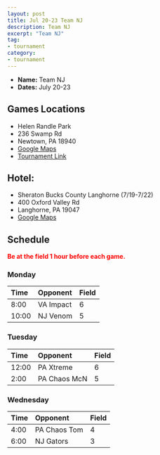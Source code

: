 ```yaml
---
layout: post
title: Jul 20-23 Team NJ
description: Team NJ
excerpt: "Team NJ"
tag:
- tournament
category:
- tournament
---
```

* **Name:** Team NJ
* **Dates:** July 20-23

## Games Locations
* Helen Randle Park
* 236 Swamp Rd
* Newtown, PA 18940
* [Google Maps](https://goo.gl/maps/aMFaibGYmezfACwd8)
* [Tournament Link](http://teamnjsoftball.com/summer-classic/)

## Hotel:
* Sheraton Bucks County Langhorne (7/19-7/22)
* 400 Oxford Valley Rd
* Langhorne, PA 19047
* [Google Maps](https://goo.gl/maps/hmy6XfNTHLqnECxT9)
  
## Schedule
**<span style="color:red">Be at the field 1 hour before each game.</span>**

### Monday

| Time     | Opponent       | Field |
|:---      |:---            |:---   |
| 8:00     | VA Impact      |6      |
| 10:00    | NJ Venom       |5      |

### Tuesday

| Time     | Opponent       | Field |
|:---      |:---            |:---   |
| 12:00    | PA Xtreme      |6      |
| 2:00     | PA Chaos McN   |5      |

### Wednesday

| Time     | Opponent       | Field |
|:---      |:---            |:---   |
| 4:00     | PA Chaos Tom   |4      |
| 6:00     | NJ Gators      |3      |
